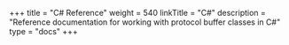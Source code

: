 +++
title = "C# Reference"
weight = 540
linkTitle = "C#"
description = "Reference documentation for working with protocol buffer classes in C#"
type = "docs"
+++
